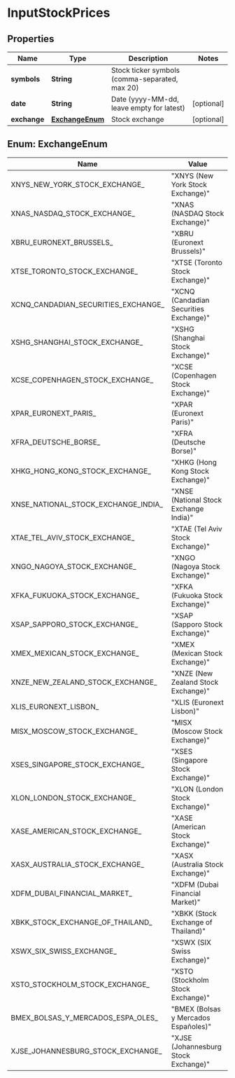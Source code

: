

# InputStockPrices

## Properties

Name | Type | Description | Notes
------------ | ------------- | ------------- | -------------
**symbols** | **String** | Stock ticker symbols (comma-separated, max 20) | 
**date** | **String** | Date (yyyy-MM-dd, leave empty for latest) |  [optional]
**exchange** | [**ExchangeEnum**](#ExchangeEnum) | Stock exchange |  [optional]



## Enum: ExchangeEnum

Name | Value
---- | -----
XNYS_NEW_YORK_STOCK_EXCHANGE_ | &quot;XNYS (New York Stock Exchange)&quot;
XNAS_NASDAQ_STOCK_EXCHANGE_ | &quot;XNAS (NASDAQ Stock Exchange)&quot;
XBRU_EURONEXT_BRUSSELS_ | &quot;XBRU (Euronext Brussels)&quot;
XTSE_TORONTO_STOCK_EXCHANGE_ | &quot;XTSE (Toronto Stock Exchange)&quot;
XCNQ_CANDADIAN_SECURITIES_EXCHANGE_ | &quot;XCNQ (Candadian Securities Exchange)&quot;
XSHG_SHANGHAI_STOCK_EXCHANGE_ | &quot;XSHG (Shanghai Stock Exchange)&quot;
XCSE_COPENHAGEN_STOCK_EXCHANGE_ | &quot;XCSE (Copenhagen Stock Exchange)&quot;
XPAR_EURONEXT_PARIS_ | &quot;XPAR (Euronext Paris)&quot;
XFRA_DEUTSCHE_BORSE_ | &quot;XFRA (Deutsche Borse)&quot;
XHKG_HONG_KONG_STOCK_EXCHANGE_ | &quot;XHKG (Hong Kong Stock Exchange)&quot;
XNSE_NATIONAL_STOCK_EXCHANGE_INDIA_ | &quot;XNSE (National Stock Exchange India)&quot;
XTAE_TEL_AVIV_STOCK_EXCHANGE_ | &quot;XTAE (Tel Aviv Stock Exchange)&quot;
XNGO_NAGOYA_STOCK_EXCHANGE_ | &quot;XNGO (Nagoya Stock Exchange)&quot;
XFKA_FUKUOKA_STOCK_EXCHANGE_ | &quot;XFKA (Fukuoka Stock Exchange)&quot;
XSAP_SAPPORO_STOCK_EXCHANGE_ | &quot;XSAP (Sapporo Stock Exchange)&quot;
XMEX_MEXICAN_STOCK_EXCHANGE_ | &quot;XMEX (Mexican Stock Exchange)&quot;
XNZE_NEW_ZEALAND_STOCK_EXCHANGE_ | &quot;XNZE (New Zealand Stock Exchange)&quot;
XLIS_EURONEXT_LISBON_ | &quot;XLIS (Euronext Lisbon)&quot;
MISX_MOSCOW_STOCK_EXCHANGE_ | &quot;MISX (Moscow Stock Exchange)&quot;
XSES_SINGAPORE_STOCK_EXCHANGE_ | &quot;XSES (Singapore Stock Exchange)&quot;
XLON_LONDON_STOCK_EXCHANGE_ | &quot;XLON (London Stock Exchange)&quot;
XASE_AMERICAN_STOCK_EXCHANGE_ | &quot;XASE (American Stock Exchange)&quot;
XASX_AUSTRALIA_STOCK_EXCHANGE_ | &quot;XASX (Australia Stock Exchange)&quot;
XDFM_DUBAI_FINANCIAL_MARKET_ | &quot;XDFM (Dubai Financial Market)&quot;
XBKK_STOCK_EXCHANGE_OF_THAILAND_ | &quot;XBKK (Stock Exchange of Thailand)&quot;
XSWX_SIX_SWISS_EXCHANGE_ | &quot;XSWX (SIX Swiss Exchange)&quot;
XSTO_STOCKHOLM_STOCK_EXCHANGE_ | &quot;XSTO (Stockholm Stock Exchange)&quot;
BMEX_BOLSAS_Y_MERCADOS_ESPA_OLES_ | &quot;BMEX (Bolsas y Mercados Españoles)&quot;
XJSE_JOHANNESBURG_STOCK_EXCHANGE_ | &quot;XJSE (Johannesburg Stock Exchange)&quot;



